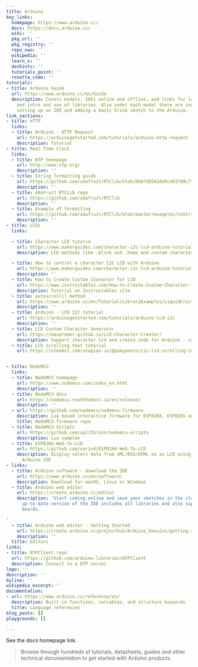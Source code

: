 ```yaml
---
title: Arduino
key_links:
  homepage: https://www.arduino.cc/
  docs: https://docs.arduino.cc/
  wiki: ''
  pkg_url: ''
  pkg_registry: ''
  repo_nwo: ''
  wikipedia: ''
  learn_x: ''
  devhints: ''
  tutorials_point: ''
  rosetta_code: ''
tutorials:
- title: Arduino Guide
  url: https://www.arduino.cc/en/Guide
  description: Covers models, IDEs online and offline, and links for learning including
    and intro and use of libraries. Also under each model there are instructions for
    setting up an IDE and adding a basic blink sketch to the Arduino.
link_sections:
- title: HTTP
  links:
  - title: Arduino - HTTP Request
    url: https://arduinogetstarted.com/tutorials/arduino-http-request
    description: Tutorial
- title: Real Time Clock
  links:
  - title: NTP homepage
    url: http://www.ntp.org/
    description: ''
  - title: String formatting guide
    url: https://github.com/adafruit/RTClib/blob/0b87d85610d4cd03709c7f0568f2ef5b8a7a5daa/src/RTClib.cpp#L425-L437
    description: ''
  - title: AdaFruit RTCLib repo
    url: https://github.com/adafruit/RTClib
    description: ''
  - title: Example of formatting
    url: https://github.com/adafruit/RTClib/blob/master/examples/toString/toString.ino#L53-L65
    description: ''
- title: LCDs
  links:

  - title: Character LCD tutoria
    url: https://www.makerguides.com/character-i2c-lcd-arduino-tutorial/
    description: LCD methods like .blink and .home and custom characters

  - title: How to control a character I2C LCD with Arduino
    url: https://www.makerguides.com/character-i2c-lcd-arduino-tutorial/
    description: ''
  - title: How to Create Custom Character for LCD
    url: https://www.instructables.com/How-to-Create-Custom-Character-for-LCD/
    description: Tutorial on Instructables site
  - title: autoscroll() method
    url: https://www.arduino.cc/en/Tutorial/LibraryExamples/LiquidCrystalAutoscroll
    description: ''
  - title: Arduino - LCD I2C tutorial
    url: https://arduinogetstarted.com/tutorials/arduino-lcd-i2c
    description: ''
  - title: LCD Custom Character Generator
    url: https://maxpromer.github.io/LCD-Character-Creator/
    description: Support character lcd and create code for Arduino - using LiquidCrystal
  - title: LCD scrolling text tutorial
    url: https://steemit.com/utopian-io/@pakganern/iic-lcd-scrolling-text-with-arduino-tutorial


- title: NodeMCU
  links:
  - title: NodeMCU homepage
    url: https://www.nodemcu.com/index_en.html
    description: ''
  - title: NodeMCU docs
    url: https://nodemcu.readthedocs.io/en/release/
    description: ''
  - url: https://github.com/nodemcu/nodemcu-firmware
    description: Lua based interactive firmware for ESP8266, ESP8285 and ESP32
    title: NodeMCU firmware repo
  - title: NodeMCU Scripts
    url: https://github.com/splitbrain/nodemcu-scripts
    description: Lua samples
  - title: ESP8266-Web-To-LCD
    url: https://github.com/varind/ESP8266-Web-To-LCD
    description: Display select data from XML/RSS/HTML on an LCD using ESP8266 and
      Arduino IDE
- links:
  - title: Arduino software - download the IDE
    url: https://www.arduino.cc/en/software/
    description: Download for macOS, Linux or Windows
  - title: Arduino web editor
    url: https://create.arduino.cc/editor
    description: 'Start coding online and save your sketches in the cloud. The most
      up-to-date version of the IDE includes all libraries and also supports new Arduino
      boards.

'
  - title: Arduino web editor - Getting Started
    url: https://create.arduino.cc/projecthub/Arduino_Genuino/getting-started-with-arduino-web-editor-on-various-platforms-4b3e4a?f=1
    description: ''
  title: Editors
links:
- title: NTPClient repo
  url: https://github.com/arduino-libraries/NTPClient
  description: Connect to a NTP server
logo: ''
description: ''
byline: ''
wikipedia_excerpt: ''
documentation:
- url: https://www.arduino.cc/reference/en/
  description: Built-in functions, variables, and structure keywords
  title: Language references
blog_posts: []
playgrounds: []

---
```

See the docs homepage link.

> Browse through hundreds of tutorials, datasheets, guides and other technical documentation to get started with Arduino products.
